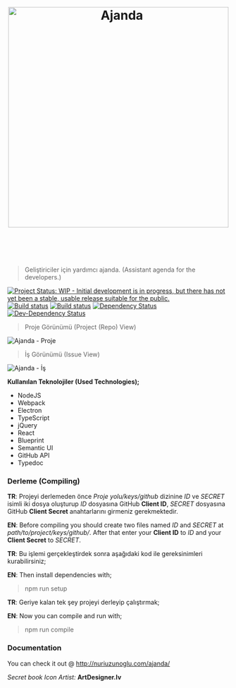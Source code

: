 <h1 align="center">
	<br>
	<img width="500" src="https://cdn.rawgit.com/nuriu/ajanda/master/resim/logo.png" alt="Ajanda">
	<br>
	<br>
	<br>
</h1>

>Geliştiriciler için yardımcı ajanda. (Assistant agenda for the developers.)  

[![Project Status: WIP - Initial development is in progress, but there has not yet been a stable, usable release suitable for the public.](http://www.repostatus.org/badges/latest/wip.svg)](http://www.repostatus.org/#wip)
[![Build status](https://ci.appveyor.com/api/projects/status/ycvxorpuvelji2kn?svg=true)](https://ci.appveyor.com/project/nuriu/ajanda-o0i0c)
[![Build status](https://api.travis-ci.org/nuriu/ajanda.svg)](https://travis-ci.org/nuriu/ajanda)
[![Dependency Status](https://david-dm.org/nuriu/ajanda/status.svg)](https://david-dm.org/nuriu/ajanda)
[![Dev-Dependency Status](https://david-dm.org/nuriu/ajanda/dev-status.svg)](https://david-dm.org/nuriu/ajanda?type=dev)

> Proje Görünümü (Project (Repo) View)

![Ajanda - Proje](https://raw.githubusercontent.com/nuriu/ajanda/master/resim/1.png)

> İş Görünümü (Issue View)

![Ajanda - İş](https://raw.githubusercontent.com/nuriu/ajanda/master/resim/2.png)

**Kullanılan Teknolojiler (Used Technologies);**

- NodeJS
- Webpack
- Electron
- TypeScript
- jQuery
- React
- Blueprint
- Semantic UI
- GitHub API
- Typedoc

### Derleme (Compiling)

**TR**: Projeyi derlemeden önce *Proje yolu/keys/github* dizinine *ID* ve *SECRET* isimli iki dosya oluşturup *ID* dosyasına GitHub **Client ID**, *SECRET* dosyasına GitHub **Client Secret** anahtarlarını girmeniz gerekmektedir.

**EN**: Before compiling you should create two files named *ID* and *SECRET* at *path/to/project/keys/github/*. After that enter your **Client ID** to *ID* and your **Client Secret** to *SECRET*.

**TR**: Bu işlemi gerçekleştirdek sonra aşağıdaki kod ile gereksinimleri kurabilirsiniz;

**EN**: Then install dependencies with;

> npm run setup

**TR**: Geriye kalan tek şey projeyi derleyip çalıştırmak;

**EN**: Now you can compile and run with; 

> npm run compile


### Documentation

You can check it out @ http://nuriuzunoglu.com/ajanda/


*Secret book Icon Artist:* **ArtDesigner.lv**